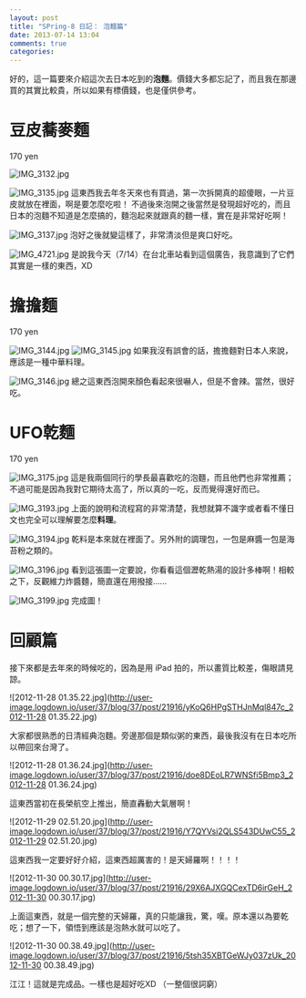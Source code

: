 ```yaml
---
layout: post
title: "SPring-8 日記： 泡麵篇"
date: 2013-07-14 13:04
comments: true
categories: 
---
```

好的，這一篇要來介紹這次去日本吃到的**泡麵**。價錢大多都忘記了，而且我在那邊買的其實比較貴，所以如果有標價錢，也是僅供參考。

# 豆皮蕎麥麵
170 yen

![IMG_3132.jpg](/assets/img/2013/0LoYqA5DR2KZAEqRcIrI_IMG_3132.jpg)
<!--more-->

![IMG_3135.jpg](/assets/img/2013/DlQqBAOFRUGlnzd8P3DE_IMG_3135.jpg)
這東西我去年冬天來也有買過，第一次拆開真的超傻眼，一片豆皮就放在裡面，啊是要怎麼吃啦！
不過後來泡開之後當然是發現超好吃的，而且日本的泡麵不知道是怎麼搞的，麵泡起來就跟真的麵一樣，實在是非常好吃啊！

![IMG_3137.jpg](/assets/img/2013/h7fZ8zS3Kka2fYdY1PJg_IMG_3137.jpg)
泡好之後就變這樣了，非常清淡但是爽口好吃。

![IMG_4721.jpg](/assets/img/2013/5T5PjLpPRTGjtVZmrraS_IMG_4721.jpg)
是說我今天（7/14）在台北車站看到這個廣告，我意識到了它們其實是一樣的東西，XD


# 擔擔麵
170 yen

![IMG_3144.jpg](/assets/img/2013/O1t1VmfNRjuinLq5qLhG_IMG_3144.jpg)
![IMG_3145.jpg](/assets/img/2013/pYHP75DERQSHiuRzoFVx_IMG_3145.jpg)
如果我沒有誤會的話，擔擔麵對日本人來說，應該是一種中華料理。

![IMG_3146.jpg](/assets/img/2013/ddDx8cbRRzad7ozWMlag_IMG_3146.jpg)
總之這東西泡開來顏色看起來很嚇人，但是不會辣。當然，很好吃。


# UFO乾麵
170 yen

![IMG_3175.jpg](/assets/img/2013/zTHzbW78RYWrsbgJxf5g_IMG_3175.jpg)
這是我兩個同行的學長最喜歡吃的泡麵，而且他們也非常推薦；不過可能是因為我對它期待太高了，所以真的一吃，反而覺得還好而已。

![IMG_3193.jpg](/assets/img/2013/BGPlHYTxTICd7HAZyM39_IMG_3193.jpg)
上面的說明和流程寫的非常清楚，我想就算不識字或者看不懂日文也完全可以理解要怎麼**料理**。

![IMG_3194.jpg](/assets/img/2013/8v313G0MSOius76RiYEU_IMG_3194.jpg)
乾料是本來就在裡面了。另外附的調理包，一包是麻醬一包是海苔粉之類的。

![IMG_3196.jpg](/assets/img/2013/9w04ub3xQmOVkXmOmTiL_IMG_3196.jpg)
看到這張圖一定要說，你看看這個瀝乾熱湯的設計多棒啊！相較之下，反觀維力炸醬麵，簡直還在用撥接......

![IMG_3199.jpg](/assets/img/2013/p4lFgRjISf604xST2LpA_IMG_3199.jpg)
完成圖！

# 回顧篇

接下來都是去年來的時候吃的，因為是用 iPad 拍的，所以畫質比較差，傷眼請見諒。

![2012-11-28 01.35.22.jpg](http://user-image.logdown.io/user/37/blog/37/post/21916/yKoQ6HPgSTHJnMql847c_2012-11-28 01.35.22.jpg)

大家都很熟悉的日清經典泡麵。旁邊那個是類似粥的東西，最後我沒有在日本吃所以帶回來台灣了。

![2012-11-28 01.36.24.jpg](http://user-image.logdown.io/user/37/blog/37/post/21916/doe8DEoLR7WNSfi5Bmp3_2012-11-28 01.36.24.jpg)

這東西當初在長榮航空上推出，簡直轟動大氣層啊！

![2012-11-29 02.51.20.jpg](http://user-image.logdown.io/user/37/blog/37/post/21916/Y7QYVsi2QLS543DUwC55_2012-11-29 02.51.20.jpg)

這東西我一定要好好介紹，這東西超厲害的！是天婦羅啊！！！！

![2012-11-30 00.30.17.jpg](http://user-image.logdown.io/user/37/blog/37/post/21916/29X6AJXGQCexTD6irGeH_2012-11-30 00.30.17.jpg)

上面這東西，就是一個完整的天婦羅，真的只能讓我，驚，嘆。原本還以為要乾吃；想了一下，領悟到應該是泡熱水就可以吃了。

![2012-11-30 00.38.49.jpg](http://user-image.logdown.io/user/37/blog/37/post/21916/5tsh35XBTGeWJy037zUk_2012-11-30 00.38.49.jpg)

江江！這就是完成品。一樣也是超好吃XD （一整個很詞窮）


